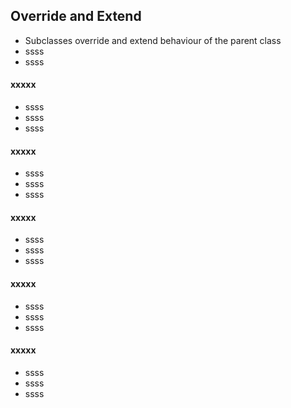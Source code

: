 ## Override and Extend 

* Subclasses override and extend behaviour of the parent class
* ssss
* ssss

#### xxxxx

* ssss
* ssss
* ssss

#### xxxxx

* ssss
* ssss
* ssss

#### xxxxx

* ssss
* ssss
* ssss

#### xxxxx

* ssss
* ssss
* ssss

#### xxxxx

* ssss
* ssss
* ssss

